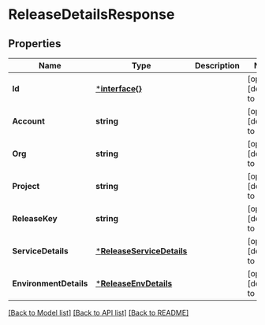 # ReleaseDetailsResponse

## Properties
Name | Type | Description | Notes
------------ | ------------- | ------------- | -------------
**Id** | [***interface{}**](interface{}.md) |  | [optional] [default to null]
**Account** | **string** |  | [optional] [default to null]
**Org** | **string** |  | [optional] [default to null]
**Project** | **string** |  | [optional] [default to null]
**ReleaseKey** | **string** |  | [optional] [default to null]
**ServiceDetails** | [***ReleaseServiceDetails**](ReleaseServiceDetails.md) |  | [optional] [default to null]
**EnvironmentDetails** | [***ReleaseEnvDetails**](ReleaseEnvDetails.md) |  | [optional] [default to null]

[[Back to Model list]](../README.md#documentation-for-models) [[Back to API list]](../README.md#documentation-for-api-endpoints) [[Back to README]](../README.md)

